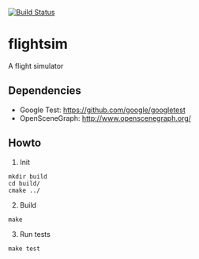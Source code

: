 [![Build Status](https://travis-ci.com/fterrier/flightsim.svg?branch=master)](https://travis-ci.com/fterrier/flightsim)

# flightsim
A flight simulator

## Dependencies

- Google Test: https://github.com/google/googletest
- OpenSceneGraph: http://www.openscenegraph.org/

## Howto

1. Init

```
mkdir build
cd build/
cmake ../
```

2. Build

```
make
```

3. Run tests

```
make test
```
